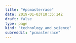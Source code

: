 ```yaml
---
title: "#pcmasterrace"
date: 2019-01-03T10:35:14Z
draft: false
type: page
kind: "technology_and_science"
subreddit: "pcmasterrace"
---
```

